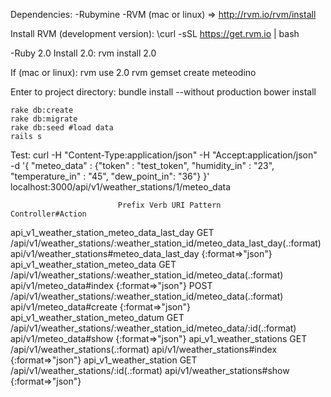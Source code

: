 Dependencies:
-Rubymine
-RVM (mac or linux) => http://rvm.io/rvm/install

Install RVM (development version):
	\curl -sSL https://get.rvm.io | bash

-Ruby 2.0
Install 2.0:
	rvm install 2.0


If (mac or linux):
	rvm use 2.0
	rvm gemset create meteodino


Enter to project directory:
	bundle install --without production
	bower install

	rake db:create
	rake db:migrate
	rake db:seed #load data
	rails s


Test:
	curl -H "Content-Type:application/json" -H "Accept:application/json" \
        -d '{ "meteo_data" : {"token" : "test_token", "humidity_in" : "23", "temperature_in" : "45", "dew_point_in": "36"} }' \
        localhost:3000/api/v1/weather_stations/1/meteo_data


                            Prefix Verb URI Pattern                                                           Controller#Action
api_v1_weather_station_meteo_data_last_day GET        /api/v1/weather_stations/:weather_station_id/meteo_data_last_day(.:format) api/v1/weather_stations#meteo_data_last_day {:format=>"json"}
         api_v1_weather_station_meteo_data GET        /api/v1/weather_stations/:weather_station_id/meteo_data(.:format)          api/v1/meteo_data#index {:format=>"json"}
                                           POST       /api/v1/weather_stations/:weather_station_id/meteo_data(.:format)          api/v1/meteo_data#create {:format=>"json"}
        api_v1_weather_station_meteo_datum GET        /api/v1/weather_stations/:weather_station_id/meteo_data/:id(.:format)      api/v1/meteo_data#show {:format=>"json"}
                   api_v1_weather_stations GET        /api/v1/weather_stations(.:format)                                         api/v1/weather_stations#index {:format=>"json"}
                    api_v1_weather_station GET        /api/v1/weather_stations/:id(.:format)                                     api/v1/weather_stations#show {:format=>"json"}
